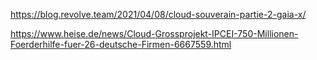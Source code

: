https://blog.revolve.team/2021/04/08/cloud-souverain-partie-2-gaia-x/

https://www.heise.de/news/Cloud-Grossprojekt-IPCEI-750-Millionen-Foerderhilfe-fuer-26-deutsche-Firmen-6667559.html